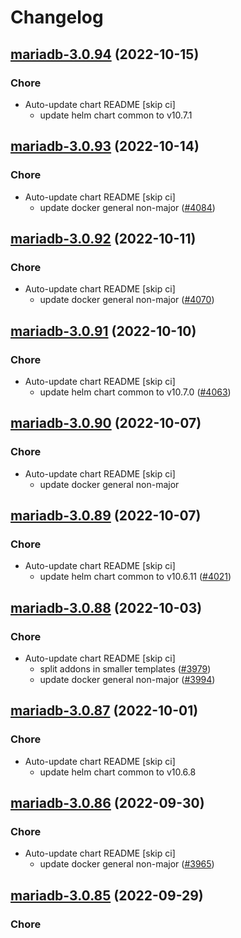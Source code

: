 # Changelog



## [mariadb-3.0.94](https://github.com/truecharts/charts/compare/mariadb-3.0.93...mariadb-3.0.94) (2022-10-15)

### Chore

- Auto-update chart README [skip ci]
  - update helm chart common to v10.7.1




## [mariadb-3.0.93](https://github.com/truecharts/charts/compare/mariadb-3.0.92...mariadb-3.0.93) (2022-10-14)

### Chore

- Auto-update chart README [skip ci]
  - update docker general non-major ([#4084](https://github.com/truecharts/charts/issues/4084))




## [mariadb-3.0.92](https://github.com/truecharts/charts/compare/mariadb-3.0.91...mariadb-3.0.92) (2022-10-11)

### Chore

- Auto-update chart README [skip ci]
  - update docker general non-major ([#4070](https://github.com/truecharts/charts/issues/4070))




## [mariadb-3.0.91](https://github.com/truecharts/charts/compare/mariadb-3.0.90...mariadb-3.0.91) (2022-10-10)

### Chore

- Auto-update chart README [skip ci]
  - update helm chart common to v10.7.0 ([#4063](https://github.com/truecharts/charts/issues/4063))




## [mariadb-3.0.90](https://github.com/truecharts/charts/compare/mariadb-3.0.89...mariadb-3.0.90) (2022-10-07)

### Chore

- Auto-update chart README [skip ci]
  - update docker general non-major




## [mariadb-3.0.89](https://github.com/truecharts/charts/compare/mariadb-3.0.88...mariadb-3.0.89) (2022-10-07)

### Chore

- Auto-update chart README [skip ci]
  - update helm chart common to v10.6.11 ([#4021](https://github.com/truecharts/charts/issues/4021))




## [mariadb-3.0.88](https://github.com/truecharts/charts/compare/mariadb-3.0.87...mariadb-3.0.88) (2022-10-03)

### Chore

- Auto-update chart README [skip ci]
  - split addons in smaller templates ([#3979](https://github.com/truecharts/charts/issues/3979))
  - update docker general non-major ([#3994](https://github.com/truecharts/charts/issues/3994))




## [mariadb-3.0.87](https://github.com/truecharts/charts/compare/mariadb-3.0.86...mariadb-3.0.87) (2022-10-01)

### Chore

- Auto-update chart README [skip ci]
  - update helm chart common to v10.6.8




## [mariadb-3.0.86](https://github.com/truecharts/charts/compare/mariadb-3.0.85...mariadb-3.0.86) (2022-09-30)

### Chore

- Auto-update chart README [skip ci]
  - update docker general non-major ([#3965](https://github.com/truecharts/charts/issues/3965))




## [mariadb-3.0.85](https://github.com/truecharts/charts/compare/mariadb-3.0.84...mariadb-3.0.85) (2022-09-29)

### Chore

